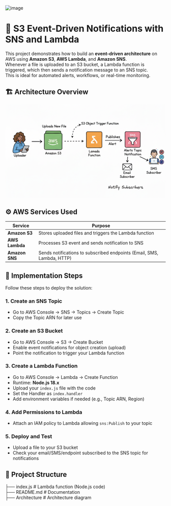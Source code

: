 <img width="1500" height="1000" alt="image" src="https://github.com/user-attachments/assets/7f9bede1-d51c-414f-b4d3-84b8d5e1273c" />


# 🚀 S3 Event-Driven Notifications with SNS and Lambda  

This project demonstrates how to build an **event-driven architecture** on AWS using **Amazon S3**, **AWS Lambda**, and **Amazon SNS**.  
Whenever a file is uploaded to an S3 bucket, a Lambda function is triggered, which then sends a notification message to an SNS topic.  
This is ideal for automated alerts, workflows, or real-time monitoring.  

## 🏗️ **Architecture Overview**  

[![Architecture](Architecture.png)](Architecture.png)


## ⚙️ **AWS Services Used**  

| Service | Purpose |
|---------|---------|
| **Amazon S3** | Stores uploaded files and triggers the Lambda function |
| **AWS Lambda** | Processes S3 event and sends notification to SNS |
| **Amazon SNS** | Sends notifications to subscribed endpoints (Email, SMS, Lambda, HTTP) |


## 📝 **Implementation Steps**  

Follow these steps to deploy the solution:

### 1. **Create an SNS Topic**  
- Go to AWS Console → SNS → Topics → Create Topic  
- Copy the Topic ARN for later use  

### 2. **Create an S3 Bucket**  
- Go to AWS Console → S3 → Create Bucket  
- Enable event notifications for object creation (upload)  
- Point the notification to trigger your Lambda function  

### 3. **Create a Lambda Function**  
- Go to AWS Console → Lambda → Create Function  
- Runtime: **Node.js 18.x**  
- Upload your `index.js` file with the code  
- Set the Handler as `index.handler`  
- Add environment variables if needed (e.g., Topic ARN, Region)  

### 4. **Add Permissions to Lambda**  
- Attach an IAM policy to Lambda allowing `sns:Publish` to your topic  

### 5. **Deploy and Test**  
- Upload a file to your S3 bucket  
- Check your email/SMS/endpoint subscribed to the SNS topic for notifications  


## 📂 **Project Structure**  

├── index.js # Lambda function (Node.js code)  
├── README.md # Documentation    
├── Architecture # Architecture diagram
